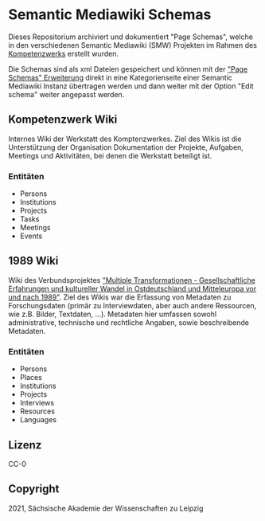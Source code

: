 # Semantic Mediawiki Schemas

Dieses Repositorium archiviert und dokumentiert "Page Schemas", welche in den verschiedenen Semantic Mediawiki (SMW) Projekten im Rahmen des [Kompetenzwerks](https://kompetenzwerkd.saw-leipzig.de) erstellt wurden.

Die Schemas sind als xml Dateien gespeichert und können mit der ["Page Schemas" Erweiterung](https://www.mediawiki.org/wiki/Extension:Page_Schemas) direkt in eine Kategorienseite einer Semantic Mediawiki Instanz übertragen werden und dann weiter mit der Option "Edit schema" weiter angepasst werden. 


## Kompetenzwerk Wiki

Internes Wiki der Werkstatt des Komptenzwerkes. Ziel des Wikis ist die Unterstützung der Organisation Dokumentation der Projekte, Aufgaben, Meetings und Aktivitäten, bei denen die Werkstatt beteiligt ist.

### Entitäten
* Persons
* Institutions
* Projects
* Tasks
* Meetings
* Events


## 1989 Wiki

Wiki des Verbundsprojektes ["Multiple Transformationen - Gesellschaftliche Erfahrungen und kultureller Wandel in Ostdeutschland und Mitteleuropa vor und nach 1989"](https://multitrafo.hypotheses.org/). Ziel des Wikis war die Erfassung von Metadaten zu Forschungsdaten (primär zu Interviewdaten, aber auch andere Ressourcen, wie z.B. Bilder, Textdaten, ...). Metadaten hier umfassen sowohl administrative, technische und rechtliche Angaben, sowie beschreibende Metadaten.

### Entitäten
* Persons
* Places
* Institutions
* Projects
* Interviews
* Resources
* Languages

## Lizenz

CC-0

## Copyright

2021, Sächsische Akademie der Wissenschaften zu Leipzig
